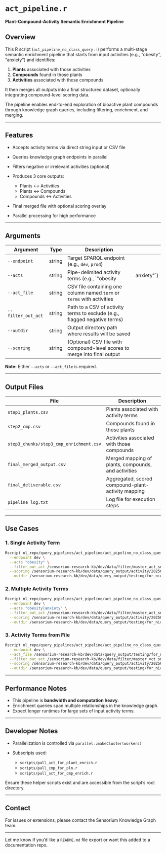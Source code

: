 # `act_pipeline.r`

**Plant-Compound-Activity Semantic Enrichment Pipeline**

## Overview

This R script (`act_pipeline_no_class_query.r`) performs a multi-stage semantic enrichment pipeline that starts from input activities (e.g., “obesity”, “anxiety”) and identifies:

1. **Plants** associated with those activities
2. **Compounds** found in those plants
3. **Activities** associated with those compounds

It then merges all outputs into a final structured dataset, optionally integrating compound-level scoring data.

The pipeline enables end-to-end exploration of bioactive plant compounds through knowledge graph queries, including filtering, enrichment, and merging.

---

## Features

* Accepts activity terms via direct string input or CSV file
* Queries knowledge graph endpoints in parallel
* Filters negative or irrelevant activities (optional)
* Produces 3 core outputs:

  * Plants ↔ Activities
  * Plants ↔ Compounds
  * Compounds ↔ Activities
* Final merged file with optional scoring overlay
* Parallel processing for high performance

---

## Arguments

| Argument           | Type   | Description                                                               |             |
| ------------------ | ------ | ------------------------------------------------------------------------- | ----------- |
| `--endpoint`       | string | Target SPARQL endpoint (e.g., `dev`, `prod`)                              |             |
| `--acts`           | string | Pipe-delimited activity terms (e.g., \`"obesity                           | anxiety"\`) |
| `--act_file`       | string | CSV file containing one column named `term` or `terms` with activities    |             |
| `--filter_out_act` | string | Path to a CSV of activity terms to exclude (e.g., flagged negative terms) |             |
| `--outdir`         | string | Output directory path where results will be saved                         |             |
| `--scoring`        | string | (Optional) CSV file with compound-level scores to merge into final output |             |

**Note:** Either `--acts` or `--act_file` is required.

---

## Output Files

| File                                    | Description                                         |
| --------------------------------------- | --------------------------------------------------- |
| `step1_plants.csv`                      | Plants associated with activity terms               |
| `step2_cmp.csv`                         | Compounds found in those plants                     |
| `step3_chunks/step3_cmp_enrichment.csv` | Activities associated with those compounds          |
| `final_merged_output.csv`               | Merged mapping of plants, compounds, and activities |
| `final_deliverable.csv`                 | Aggregated, scored compound-plant-activity mapping  |
| `pipeline_log.txt`                      | Log file for execution steps                        |

---

## Use Cases

### 1. **Single Activity Term**

```bash
Rscript nl_repo/query_pipelines/act_pipeline/act_pipeline_no_class_query.r \
  --endpoint dev \
  --acts "obesity" \
  --filter_out_act /sensorium-research-kb/dev/data/filter/master_act_snomed_mapping_flag_negative_properties.csv \
  --scoring /sensorium-research-kb/dev/data/query_output/activity/20250603_master_cmp_w_np.csv \
  --outdir /sensorium-research-kb/dev/data/query_output/testing/for_nick/20250605_act_pipeline_single_string_test
```

### 2. **Multiple Activity Terms**

```bash
Rscript nl_repo/query_pipelines/act_pipeline/act_pipeline_no_class_query.r \
  --endpoint dev \
  --acts "obesity|anxiety" \
  --filter_out_act /sensorium-research-kb/dev/data/filter/master_act_snomed_mapping_flag_negative_properties.csv \
  --scoring /sensorium-research-kb/dev/data/query_output/activity/20250603_master_cmp_w_np.csv \
  --outdir /sensorium-research-kb/dev/data/query_output/testing/for_nick/20250605_act_pipeline_multi_string_test
```

### 3. **Activity Terms from File**

```bash
Rscript nl_repo/query_pipelines/act_pipeline/act_pipeline_no_class_query.r \
  --endpoint dev \
  --act_file /sensorium-research-kb/dev/data/query_output/testing/for_nick/act_files/20250605_act_file.csv \
  --filter_out_act /sensorium-research-kb/dev/data/filter/master_vct_snomed_mapping_flag_negative_properties.csv \
  --scoring /sensorium-research-kb/dev/data/query_output/activity/20250603_master_cmp_w_np.csv \
  --outdir /sensorium-research-kb/dev/data/query_output/testing/for_nick/20250605_act_pipeline_act_file_test1
```

---

## Performance Notes

* This pipeline is **bandwidth and computation heavy**.
* Enrichment queries span multiple relationships in the knowledge graph.
* Expect longer runtimes for large sets of input activity terms.

---

## Developer Notes

* Parallelization is controlled via `parallel::makeCluster(workers)`
* Subscripts used:

  * `scripts/pull_act_for_plant_enrich.r`
  * `scripts/pull_cmp_for_pln.r`
  * `scripts/pull_act_for_cmp_enrich.r`

Ensure these helper scripts exist and are accessible from the script’s root directory.

---

## Contact

For issues or extensions, please contact the Sensorium Knowledge Graph team.

---

Let me know if you’d like a `README.md` file export or want this added to a documentation repo.

